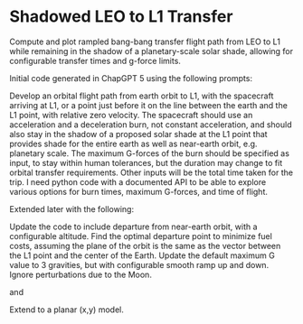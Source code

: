 # Shadowed LEO to L1 Transfer
Compute and plot rampled bang-bang transfer flight path from LEO to L1 while remaining in the shadow of a planetary-scale solar shade, allowing for configurable transfer times and g-force limits.

Initial code generated in ChapGPT 5 using the following prompts:

Develop an orbital flight path from earth orbit to L1, with the spacecraft arriving at L1, or a point just before it on the line between the earth and the L1 point, with relative zero velocity.  The spacecraft should use an acceleration and a deceleration burn, not constant acceleration, and should also stay in the shadow of a proposed solar shade at the L1 point that provides shade for the entire earth as well as near-earth orbit, e.g. planetary scale.  The maximum G-forces of the burn should be specified as input, to stay within human tolerances, but the duration may change to fit orbital transfer requirements.  Other inputs will be the total time taken for the trip.  I need python code with a documented API to be able to explore various options for burn times, maximum G-forces, and time of flight.

Extended later with the following:

Update the code to include departure from near-earth orbit, with a configurable altitude.  Find the optimal departure point to minimize fuel costs, assuming the plane of the orbit is the same as the vector between the L1 point and the center of the Earth.  Update the default maximum G value to 3 gravities, but with configurable smooth ramp up and down.  Ignore perturbations due to the Moon.

and

Extend to a planar (x,y) model.
